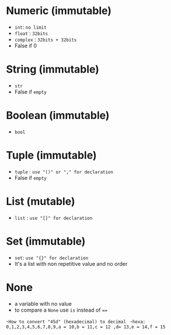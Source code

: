 # Numeric (immutable)

- `int`: `no limit`
- `float` : `32bits`
- `complex` : `32bits + 32bits`
- False if 0

# String (immutable)

- `str`
- False if `empty`

# Boolean (immutable)

- `bool`

# Tuple (immutable)

- `tuple` : `use "()" or "," for declaration`
- False if `empty`

# List (mutable)

- `list` : `use "[]" for declaration`

# Set (immutable)

- `set`: `use "{}" for declaration`
- It's a list with non repetitive value and no order

# None

- a variable with no value
- to compare a `None` use `is` instead of `==`

-`How to convert "45d" (hexadecimal) to decimal ` -`hexa: 0,1,2,3,4,5,6,7,8,9,a = 10,b = 11,c = 12 ,d= 13,e = 14,f = 15`
